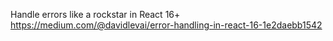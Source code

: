 Handle errors like a rockstar in React 16+
https://medium.com/@davidlevai/error-handling-in-react-16-1e2daebb1542